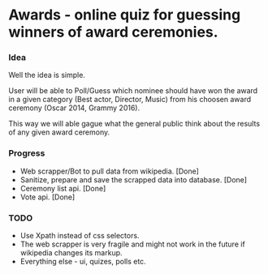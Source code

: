 # Awards - online quiz for guessing winners of award ceremonies.

### Idea

Well the idea is simple.  


User will be able to Poll/Guess which nominee
should have won the award in a given category (Best actor, Director, Music)
from his choosen award ceremony (Oscar 2014, Grammy 2016).


This way we will able gague what the general public think about the results
of any given award ceremony.

### Progress
- Web scrapper/Bot to pull data from wikipedia. [Done]
- Sanitize, prepare and save the scrapped data into database. [Done]
- Ceremony list api. [Done]
- Vote api. [Done]

### TODO
- Use Xpath instead of css selectors.
- The web scrapper is very fragile and might not work in the future if wikipedia changes its markup.
- Everything else - ui, quizes, polls etc.
